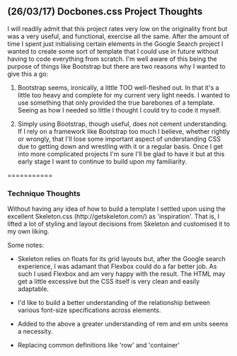 <h2>(26/03/17) Docbones.css Project Thoughts</h2>

I will readily admit that this project rates very low on the originality front but was a very 
useful, and functional, exercise all the same. After the amount of time I spent just initialising
certain elements in the Google Search project I wanted to create some sort of template that I could
use in future without having to code everything from scratch. I'm well aware of this being the purpose
of things like Bootstrap but there are two reasons why I wanted to give this a go:

1) Bootstrap seems, ironically, a little TOO well-fleshed out. In that it's a little too heavy
and complete for my current very light needs. I wanted to use something that only provided the 
true barebones of a template. Seeing as how I needed so little I thought I could try to code it myself.

2) Simply using Bootstrap, though useful, does not cement understanding. If I rely on a framework
like Bootstrap too much I believe, whether rightly or wrongly, that I'll lose some important aspect
of understanding CSS due to getting down and wrestling with it or a regular basis. Once I get into more
complicated projects I'm sure I'll be glad to have it but at this early stage I want to continue to
build upon my familiarity. 

===========
<h3>Technique Thoughts</h3>
Without having any idea of how to build a template I settled upon using the excellent Skeleton.css 
(http://getskeleton.com/) as 'inspiration'. That is, I lifted a lot of styling and layout decisions
from Skeleton and customised it to my own liking. 

Some notes:

- Skeleton relies on floats for its grid layouts but, after the Google search experience, I was 
adamant that Flexbox could do a far better job. As such I used Flexbox and am very happy with the 
result. The HTML may get a little excessive but the CSS itself is very clean and easily adaptable.

- I'd like to build a better understanding of the relationship between various font-size specifications
across elements. 

- Added to the above a greater understanding of rem and em units seems a necessity. 

- Replacing common definitions like 'row' and 'container' 
